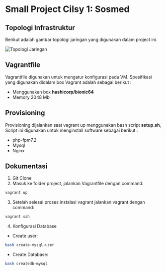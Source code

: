 # Small Project Cilsy 1: Sosmed 

## Topologi Infrastruktur
Berikut adalah gambar topologi jaringan yang digunakan dalam project ini.

![Topologi Jaringan](https://drive.google.com/file/d/1Ryk1jekqumOf9oOczDgQ8LJgBZNTbT9E/view?usp=sharing)

## Vagrantfile
Vagrantfile digunakan untuk mengatur konfigurasi pada VM. Spesifikasi yang digunakan didalam box Vagrant adalah sebagai berikut :
  * Menggunakan box **hashicorp/bionic64**
  * Memory 2048 Mb
  
 ## Provisioning
 Provisioning dijalankan saat vagrant up menggunakan bash script **setup.sh**, Script ini digunakan untuk menginstall software sebagai berikut :
  * php-fpm7.2
  * Mysql
  * Nginx
  
 ## Dokumentasi
  1. Git Clone
  2. Masuk ke folder project, jalankan Vagrantfile dengan command:
   ```bash
   vagrant up
   ```
  3. Setelah selesai proses instalasi vagrant jalankan vagrant dengan command:
   ```bash
   vagrant ssh
   ```
  4. Konfigurasi Database
  * Create user:
   ```bash
   bash create-mysql-user
   ```
  * Create Database:
   ```bash
   bash createdb-mysql
   ```


